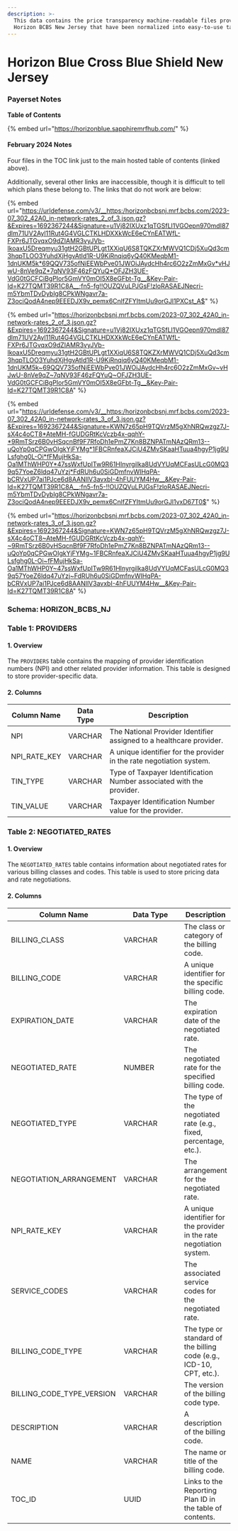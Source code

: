 ```yaml
---
description: >-
  This data contains the price transparency machine-readable files provided by
  Horizon BCBS New Jersey that have been normalized into easy-to-use tables.
---
```


# Horizon Blue Cross Blue Shield New Jersey

### Payerset Notes

**Table of Contents**&#x20;

{% embed url="https://horizonblue.sapphiremrfhub.com/" %}

#### February 2024 Notes

Four files in the TOC link just to the main hosted table of contents (linked above).

Additionally, several other links are inaccessible, though it is difficult to tell which plans these belong to. The links that do not work are below:

{% embed url="https://urldefense.com/v3/__https:/horizonbcbsnj.mrf.bcbs.com/2023-07_302_42A0_in-network-rates_2_of_3.json.gz?&Expires=1692367244&Signature=u1Vj82IXUxz1qTGSfLI1VGOepn970mdI87dlm71UV2Ayl11Rut4G4VGLCTKLHDXXkWcE6eCYnEATWfL-FXPr6JTGvqxO9dZIAMR3vyJVb-lkoaxU5Dreqmyu31gtH2GBtUPLgt1XXiqU6S8TQKZXrMWVQ1CDj5XuQd3cm3hqpTLOO3YuhdXjHgvAtId1R-U9KiRnqiq6yQ40KMeqbM1-1dnUKM5k*69QQV735ofNiEEWbPve01JWOiJAydcHh4rc6O2zZmMxGv*vHJwU-8nVe9qZ*7qNV93F46zFQYuQ*OFJZH3UE-VdG0tGCFCiBgPIor5GmVY0mOI5X8eGFbt-Tg__&Key-Pair-Id=K27TQMT39R1C8A__;fn5-fg!!OUZQVuLPJGsF!zloRASAEJNecri-m5YbmTDvDyblg8CPkWNgavr7a-Z3ociQodA4nep9EEEDJX9v_pemx6CnlfZFYItmUu9orGJl1PXCst_A$" %}

{% embed url="https://horizonbcbsnj.mrf.bcbs.com/2023-07_302_42A0_in-network-rates_2_of_3.json.gz?&Expires=1692367244&Signature=u1Vj82IXUxz1qTGSfLI1VGOepn970mdI87dlm71UV2Ayl11Rut4G4VGLCTKLHDXXkWcE6eCYnEATWfL-FXPr6JTGvqxO9dZIAMR3vyJVb-lkoaxU5Dreqmyu31gtH2GBtUPLgt1XXiqU6S8TQKZXrMWVQ1CDj5XuQd3cm3hqpTLOO3YuhdXjHgvAtId1R-U9KiRnqiq6yQ40KMeqbM1-1dnUKM5k~69QQV735ofNiEEWbPve01JWOiJAydcHh4rc6O2zZmMxGv~vHJwU-8nVe9qZ~7qNV93F46zFQYuQ~OFJZH3UE-VdG0tGCFCiBgPIor5GmVY0mOI5X8eGFbt-Tg__&Key-Pair-Id=K27TQMT39R1C8A" %}

{% embed url="https://urldefense.com/v3/__https:/horizonbcbsnj.mrf.bcbs.com/2023-07_302_42A0_in-network-rates_3_of_3.json.gz?&Expires=1692367244&Signature=KWN7z65pH9TQVrzM5gXhNRQwzgz7J-sX4c4oCT8*AteMH-fGUDGRtKcVczb4x-qqhY-*9RmTSrz6B0vHSqcnBf9F7RfoDh1ePmZ7Kn8BZNPATmNAzQRm13--uQoYp0qCPGwOIgkYjFYMg*1FBCRnfeaXJCiU4ZMvSKaaHTuua4hgyP1jg9ULsfghg0L-Oi*fFMujHkSa-Oa1MThWHP0Y*47ssWxfUpITw9R61HInyrgilka8UdVYUqMCFasULcG0MQ39q57YoeZ6ldq47uYzj*FdRUh6u0SiGDmfnvWIHqPA-bCRVxUP7ai1PJce6d8AANIlV3avxbI-4hFUUYM4Hw__&Key-Pair-Id=K27TQMT39R1C8A__;fn5-fn5-!!OUZQVuLPJGsF!zloRASAEJNecri-m5YbmTDvDyblg8CPkWNgavr7a-Z3ociQodA4nep9EEEDJX9v_pemx6CnlfZFYItmUu9orGJl1vxD67T0$" %}

{% embed url="https://horizonbcbsnj.mrf.bcbs.com/2023-07_302_42A0_in-network-rates_3_of_3.json.gz?&Expires=1692367244&Signature=KWN7z65pH9TQVrzM5gXhNRQwzgz7J-sX4c4oCT8~AteMH-fGUDGRtKcVczb4x-qqhY-~9RmTSrz6B0vHSqcnBf9F7RfoDh1ePmZ7Kn8BZNPATmNAzQRm13--uQoYp0qCPGwOIgkYjFYMg~1FBCRnfeaXJCiU4ZMvSKaaHTuua4hgyP1jg9ULsfghg0L-Oi~fFMujHkSa-Oa1MThWHP0Y~47ssWxfUpITw9R61HInyrgilka8UdVYUqMCFasULcG0MQ39q57YoeZ6ldq47uYzj~FdRUh6u0SiGDmfnvWIHqPA-bCRVxUP7ai1PJce6d8AANIlV3avxbI-4hFUUYM4Hw__&Key-Pair-Id=K27TQMT39R1C8A" %}

### Schema: HORIZON\_BCBS\_NJ

### Table 1: PROVIDERS

#### 1. Overview

The `PROVIDERS` table contains the mapping of provider identification numbers (NPI) and other related provider information. This table is designed to store provider-specific data.

#### 2. Columns

| Column Name    | Data Type | Description                                                          |
| -------------- | --------- | -------------------------------------------------------------------- |
| NPI            | VARCHAR   | The National Provider Identifier assigned to a healthcare provider.  |
| NPI\_RATE\_KEY | VARCHAR   | A unique identifier for the provider in the rate negotiation system. |
| TIN\_TYPE      | VARCHAR   | Type of Taxpayer Identification Number associated with the provider. |
| TIN\_VALUE     | VARCHAR   | Taxpayer Identification Number value for the provider.               |

### Table 2: NEGOTIATED\_RATES

#### 1. Overview

The `NEGOTIATED_RATES` table contains information about negotiated rates for various billing classes and codes. This table is used to store pricing data and rate negotiations.

#### 2. Columns

<table><thead><tr><th>Column Name</th><th width="159.33333333333331">Data Type</th><th>Description</th></tr></thead><tbody><tr><td>BILLING_CLASS</td><td>VARCHAR</td><td>The class or category of the billing code.</td></tr><tr><td>BILLING_CODE</td><td>VARCHAR</td><td>A unique identifier for the specific billing code.</td></tr><tr><td>EXPIRATION_DATE</td><td>VARCHAR</td><td>The expiration date of the negotiated rate.</td></tr><tr><td>NEGOTIATED_RATE</td><td>NUMBER</td><td>The negotiated rate for the specified billing code.</td></tr><tr><td>NEGOTIATED_TYPE</td><td>VARCHAR</td><td>The type of the negotiated rate (e.g., fixed, percentage, etc.).</td></tr><tr><td>NEGOTIATION_ARRANGEMENT</td><td>VARCHAR</td><td>The arrangement for the negotiated rate.</td></tr><tr><td>NPI_RATE_KEY</td><td>VARCHAR</td><td>A unique identifier for the provider in the rate negotiation system.</td></tr><tr><td>SERVICE_CODES</td><td>VARCHAR</td><td>The associated service codes for the negotiated rate.</td></tr><tr><td>BILLING_CODE_TYPE</td><td>VARCHAR</td><td>The type or standard of the billing code (e.g., ICD-10, CPT, etc.).</td></tr><tr><td>BILLING_CODE_TYPE_VERSION</td><td>VARCHAR</td><td>The version of the billing code type.</td></tr><tr><td>DESCRIPTION</td><td>VARCHAR</td><td>A description of the billing code.</td></tr><tr><td>NAME</td><td>VARCHAR</td><td>The name or title of the billing code.</td></tr><tr><td>TOC_ID</td><td>UUID</td><td>Links to the Reporting Plan ID in the table of contents.</td></tr></tbody></table>

